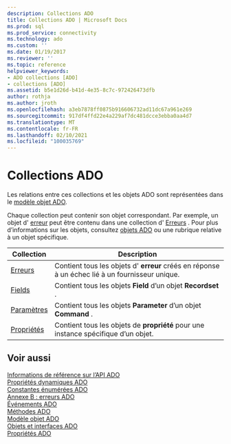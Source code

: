 ```yaml
---
description: Collections ADO
title: Collections ADO | Microsoft Docs
ms.prod: sql
ms.prod_service: connectivity
ms.technology: ado
ms.custom: ''
ms.date: 01/19/2017
ms.reviewer: ''
ms.topic: reference
helpviewer_keywords:
- ADO collections [ADO]
- collections [ADO]
ms.assetid: b5e1d26d-b41d-4e35-8c7c-972426473dfb
author: rothja
ms.author: jroth
ms.openlocfilehash: a3eb7878ff0875b916606732ad11dc67a961e269
ms.sourcegitcommit: 917df4ffd22e4a229af7dc481dcce3ebba0aa4d7
ms.translationtype: MT
ms.contentlocale: fr-FR
ms.lasthandoff: 02/10/2021
ms.locfileid: "100035769"
---
```

# <a name="ado-collections"></a>Collections ADO
Les relations entre ces collections et les objets ADO sont représentées dans le [modèle objet ADO](./ado-object-model.md).  
  
 Chaque collection peut contenir son objet correspondant. Par exemple, un objet d' [erreur](./error-object.md) peut être contenu dans une collection d' [Erreurs](./errors-collection-ado.md) . Pour plus d’informations sur les objets, consultez [objets ADO](./ado-objects-and-interfaces.md) ou une rubrique relative à un objet spécifique.  
  
|Collection|Description|  
|-|-|  
|[Erreurs](./errors-collection-ado.md)|Contient tous les objets d' **erreur** créés en réponse à un échec lié à un fournisseur unique.|  
|[Fields](./fields-collection-ado.md)|Contient tous les objets **Field** d’un objet **Recordset** .|  
|[Paramètres](./parameters-collection-ado.md)|Contient tous les objets **Parameter** d’un objet **Command** .|  
|[Propriétés](./properties-collection-ado.md)|Contient tous les objets de **propriété** pour une instance spécifique d’un objet.|  
  
## <a name="see-also"></a>Voir aussi  
 [Informations de référence sur l’API ADO](./ado-api-reference.md)   
 [Propriétés dynamiques ADO](./ado-dynamic-properties.md)   
 [Constantes énumérées ADO](./ado-enumerated-constants.md)   
 [Annexe B : erreurs ADO](../../guide/appendixes/appendix-b-ado-errors.md)   
 [Événements ADO](./ado-events.md)   
 [Méthodes ADO](./ado-methods.md)   
 [Modèle objet ADO](./ado-object-model.md)   
 [Objets et interfaces ADO](./ado-objects-and-interfaces.md)   
 [Propriétés ADO](./ado-properties.md)